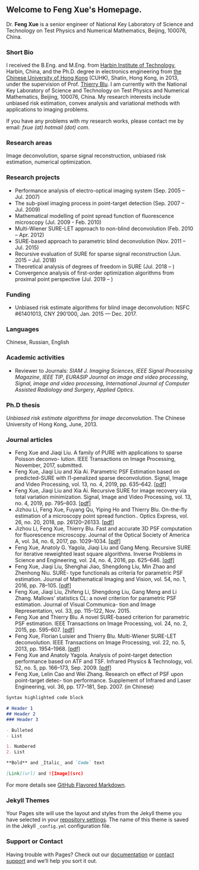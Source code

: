 ## Welcome to Feng Xue's Homepage.

Dr. **Feng Xue** is a senior engineer of National Key Laboratory of Science and Technology on Test Physics and Numerical Mathematics, Beijing, 100076, China.

### Short Bio
I received the B.Eng. and M.Eng. from <a href="http://www.hit.edu.cn">Harbin Institute of Technology</a>, Harbin, China, and the Ph.D. degree in electronics engineering from <a href="http://www.cuhk.edu.hk">the Chinese University of Hong Kong</a> (CUHK), Shatin, Hong Kong, in 2013, under the supervision of Prof. <a href="http://www.ee.cuhk.edu.hk/~tblu/monsite/phps/">Thierry Blu</a>. I am currently with the National Key Laboratory of Science and Technology on Test Physics and Numerical Mathematics, Beijing, 100076, China. My research interests include unbiased risk estimation, convex analysis and variational methods with applications to imaging problems.

If you have any problems with my research works, please contact me by email: _fxue (at) hotmail (dot) com_.

### Research areas

Image deconvolution, sparse signal reconstruction, unbiased risk estimation, numerical optimization.

### Research projects
- Performance analysis of electro-optical imaging system (Sep. 2005 – Jul. 2007)
- The sub-pixel imaging process in point-target detection (Sep. 2007 – Jul. 2009)
- Mathematical modelling of point spread function of fluorescence microscopy (Jul. 2009 - Feb. 2010)
- Multi-Wiener SURE-LET approach to non-blind deconvolution (Feb. 2010 – Apr. 2012)
- SURE-based approach to parametric blind deconvolution (Nov. 2011 – Jul. 2015)
- Recursive evaluation of SURE for sparse signal reconstruction (Jun. 2015 – Jul. 2018)
- Theoretical analysis of degrees of freedom in SURE (Jul. 2018 –  )
- Convergence analysis of first-order optimization algorithms from proximal point perspective (Jul. 2019 –  )

### Funding
- Unbiased risk estimate algorithms for blind image deconvolution: NSFC #61401013, CNY 290’000, Jan. 2015 — Dec. 2017.

### Languages
Chinese, Russian, English

### Academic activities
- Reviewer to Journals: _SIAM J. Imaging Sciences_, _IEEE Signal Processing Magazine_, _IEEE TIP_, _EURASIP Journal on image and video processing_, _Signal, image and video processing_, _International Journal of Computer Assisted Radiology and Surgery_, _Applied Optics_.

### Ph.D thesis
_Unbiased risk estimate algorithms for image deconvolution_. The Chinese University of Hong Kong, June, 2013.

### Journal articles

- Feng Xue and Jiaqi Liu. A family of PURE with applications to sparse Poisson deconvo- lution. IEEE Transactions on Image Processing, November, 2017, submitted.
- Feng Xue, Jiaqi Liu and Xia Ai. Parametric PSF Estimation based on predicted-SURE with l1-penalized sparse deconvolution. Signal, Image and Video Processing, vol. 13, no. 4, 2019, pp. 635–642.  <a href="/sivp_psf_l1_2019.pdf">[pdf]</a>
- Feng Xue, Jiaqi Liu and Xia Ai. Recursive SURE for image recovery via total variation minimization. Signal, Image and Video Processing, vol. 13, no. 4, 2019, pp. 795–803. <a href="/sivp_tv_min_2019.pdf">[pdf]</a>
- Jizhou Li, Feng Xue, Fuyang Qu, Yiping Ho and Thierry Blu. On-the-fly estimation of a microscopy point spread function.. Optics Express, vol. 26, no. 20, 2018, pp. 26120–26133. <a href="/optics_express_2018.pdf">[pdf]</a>
- Jizhou Li, Feng Xue, Thierry Blu. Fast and accurate 3D PSF computation for fluorescence microscopy. Journal of the Optical Society of America A, vol. 34, no. 6, 2017, pp. 1029–1034. <a href="/josaa_2017_published.pdf">[pdf]</a>
- Feng Xue, Anatoly G. Yagola, Jiaqi Liu and Gang Meng. Recursive SURE for iterative reweighted least square algorithms. Inverse Problems in Science and Engineering, vol. 24, no. 4, 2016, pp. 625–646. <a href="/ipse_irls_2016.pdf">[pdf]</a>
- Feng Xue, Jiaqi Liu, Shenghai Jiao, Shengdong Liu, Min Zhao and Zhenhong Niu. SURE- type functionals as criteria for parametric PSF estimation. Journal of Mathematical Imaging and Vision, vol. 54, no. 1, 2016, pp. 78–105. <a href="/jmiv_published_2016.pdf">[pdf]</a>
- Feng Xue, Jiaqi Liu, Zhifeng Li, Shengdong Liu, Gang Meng and Li Zhang. Mallows’ statistics CL: a novel criterion for parametric PSF estimation. Journal of Visual Communica- tion and Image Representation, vol. 33, pp. 115–122, Nov. 2015.
- Feng Xue and Thierry Blu. A novel SURE-based criterion for parametric PSF estimation. IEEE Transactions on Image Processing, vol. 24, no. 2, 2015, pp. 595–607. <a href="/tip_2015.pdf">[pdf]</a>
- Feng Xue, Florian Luisier and Thierry Blu. Multi-Wiener SURE-LET deconvolution. IEEE Transactions on Image Processing, vol. 22, no. 5, 2013, pp. 1954–1968. <a href="/tip_2013.pdf">[pdf]</a>
- Feng Xue and Anatoly Yagola. Analysis of point-target detection performance based on ATF and TSF. Infrared Physics & Technology, vol. 52, no. 5, pp. 166–173, Sep. 2009. <a href="/infrared_2009.pdf">[pdf]</a>
- Feng Xue, Lelin Cao and Wei Zhang. Research on effect of PSF upon point-target detec- tion performance. Supplement of Infrared and Laser Engineering, vol. 36, pp. 177–181, Sep. 2007. (in Chinese)

```markdown
Syntax highlighted code block

# Header 1
## Header 2
### Header 3

- Bulleted
- List

1. Numbered
2. List

**Bold** and _Italic_ and `Code` text

[Link](url) and ![Image](src)
```

For more details see [GitHub Flavored Markdown](https://guides.github.com/features/mastering-markdown/).

### Jekyll Themes

Your Pages site will use the layout and styles from the Jekyll theme you have selected in your [repository settings](https://github.com/fxue1983/fxue.github.io/settings). The name of this theme is saved in the Jekyll `_config.yml` configuration file.

### Support or Contact

Having trouble with Pages? Check out our [documentation](https://help.github.com/categories/github-pages-basics/) or [contact support](https://github.com/contact) and we’ll help you sort it out.


